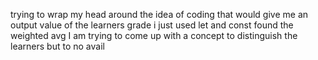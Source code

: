 trying to wrap my head around the idea of coding that would give me an output value of the learners grade i just used let and const 
found the weighted avg
I am trying to come up with a concept to distinguish the learners but to no avail